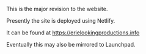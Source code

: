 This is the major revision to the website.

Presently the site is deployed using Netlify.

It can be found at <https://erielookingproductions.info>

Eventually this may also be mirrored to Launchpad.




